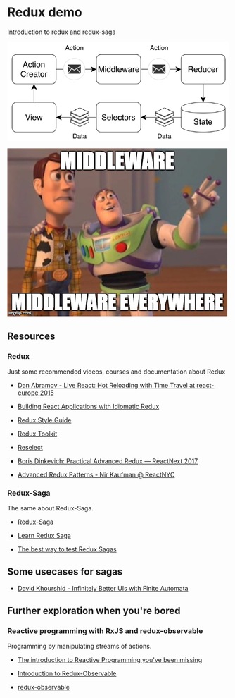 # Redux demo

Introduction to redux and redux-saga

![Redux flow](./public/redux-flow.png)

![Middleware](./public/middleware-everywhere-meme.jpg)

## Resources

### Redux

Just some recommended videos, courses and documentation about Redux

- [Dan Abramov - Live React: Hot Reloading with Time Travel at react-europe 2015](https://www.youtube.com/watch?v=xsSnOQynTHs)

- [Building React Applications with Idiomatic Redux](https://egghead.io/courses/building-react-applications-with-idiomatic-redux)

- [Redux Style Guide](https://redux.js.org/style-guide/style-guide)

- [Redux Toolkit](https://redux-starter-kit.js.org/)

- [Reselect](https://github.com/reduxjs/reselect)

- [Boris Dinkevich: Practical Advanced Redux — ReactNext 2017](https://www.youtube.com/watch?v=Gjiu7Lgdg3s)

- [Advanced Redux Patterns - Nir Kaufman @ ReactNYC](https://www.youtube.com/watch?v=JUuic7mEs-s)

### Redux-Saga

The same about Redux-Saga.

- [Redux-Saga](https://redux-saga.js.org/)

- [Learn Redux Saga](https://www.youtube.com/playlist?list=PLMV09mSPNaQlWvqEwF6TfHM-CVM6lXv39)

- [The best way to test Redux Sagas](https://dev.to/phil/the-best-way-to-test-redux-sagas-4hib)

## Some usecases for sagas

- [David Khourshid - Infinitely Better UIs with Finite Automata](https://www.youtube.com/watch?v=VU1NKX6Qkxc)

## Further exploration when you're bored

### Reactive programming with RxJS and redux-observable

Programming by manipulating streams of actions.

- [The introduction to Reactive Programming you've been missing](https://gist.github.com/staltz/868e7e9bc2a7b8c1f754)

- [Introduction to Redux-Observable](https://www.youtube.com/watch?v=zk2bVBZhmcc)

- [redux-observable](https://redux-observable.js.org/)
